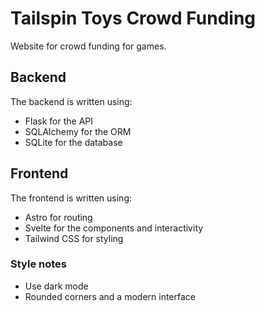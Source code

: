 # Tailspin Toys Crowd Funding

Website for crowd funding for games.

## Backend

The backend is written using:

- Flask for the API
- SQLAlchemy for the ORM
- SQLite for the database

## Frontend

The frontend is written using:

- Astro for routing
- Svelte for the components and interactivity
- Tailwind CSS for styling

### Style notes

- Use dark mode
- Rounded corners and a modern interface